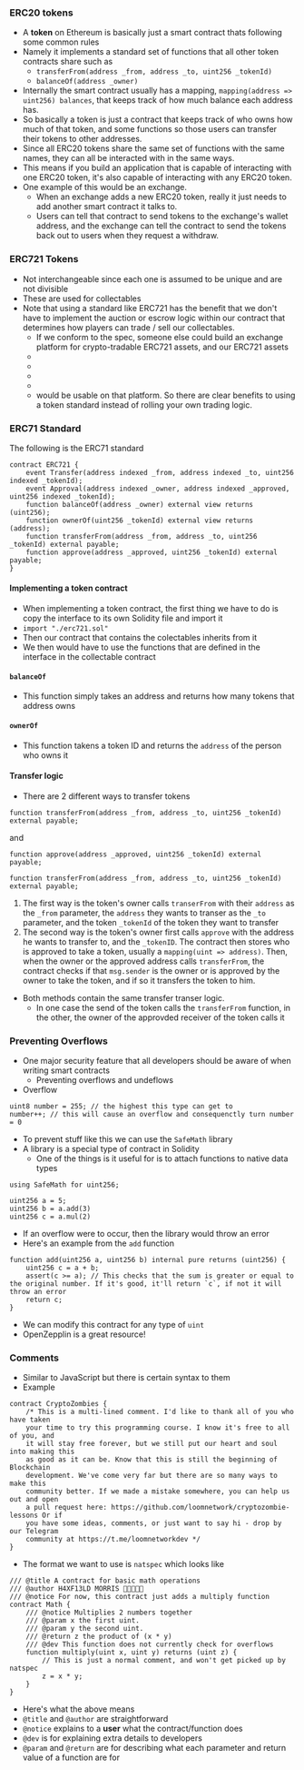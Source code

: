 ### ERC20 tokens
- A **token** on Ethereum is basically just a smart contract thats following some common rules
- Namely it implements a standard set of functions that all other token contracts share such as
	- `transferFrom(address _from, address _to, uint256 _tokenId)`
	- `balanceOf(address _owner)`
- Internally the smart contract usually has a mapping, `mapping(address => uint256) balances`, that keeps track of how much balance each address has.
- So basically a token is just a contract that keeps track of who owns how much of that token, and some functions so those users can transfer their tokens to other addresses.
- Since all ERC20 tokens share the same set of functions with the same names, they can all be interacted with in the same ways.
- This means if you build an application that is capable of interacting with one ERC20 token, it's also capable of interacting with any ERC20 token.
- One example of this would be an exchange. 
	- When an exchange adds a new ERC20 token, really it just needs to add another smart contract it talks to. 
	- Users can tell that contract to send tokens to the exchange's wallet address, and the exchange can tell the contract to send the tokens back out to users when they request a withdraw.

### ERC721 Tokens
- Not interchangeable since each one is assumed to be unique and are not divisible
- These are used for collectables
- Note that using a standard like ERC721 has the benefit that we don't have to implement the auction or escrow logic within our contract that determines how players can trade / sell our collectables. 
	- If we conform to the spec, someone else could build an exchange platform for crypto-tradable ERC721 assets, and our ERC721 assets
	- 
	- 
	- 
	- 
	- would be usable on that platform. So there are clear benefits to using a token standard instead of rolling your own trading logic.


### ERC71 Standard
The following is the ERC71 standard

```solidity
contract ERC721 { 
	event Transfer(address indexed _from, address indexed _to, uint256 indexed _tokenId); 
	event Approval(address indexed _owner, address indexed _approved, uint256 indexed _tokenId); 
	function balanceOf(address _owner) external view returns (uint256);
	function ownerOf(uint256 _tokenId) external view returns (address);
	function transferFrom(address _from, address _to, uint256 _tokenId) external payable;
	function approve(address _approved, uint256 _tokenId) external payable; 
}
```

#### Implementing a token contract
- When implementing a token contract, the first thing we have to do is copy the interface to its own Solidity file and import it
- `import "./erc721.sol"`
- Then our contract that contains the colectables inherits from it
- We then would have to use the functions that are defined in the interface in the collectable contract

#### `balanceOf`
- This function simply takes an address and returns how many tokens that address owns

#### `ownerOf`
- This function takens a token ID and returns the `address` of the person who owns it

#### Transfer logic
- There are 2 different ways to transfer tokens

```solidity
function transferFrom(address _from, address _to, uint256 _tokenId) external payable;
```

and

```soldity
function approve(address _approved, uint256 _tokenId) external payable;

function transferFrom(address _from, address _to, uint256 _tokenId) external payable;
```

1. The first way is the token's owner calls `transerFrom` with their `address` as the `_from` parameter, the `address` they wants to transer as the `_to` parameter, and the token `_tokenId` of the token they want to transfer
2. The second way is the token's owner first calls `approve` with the address he wants to transfer to, and the `_tokenID`. The contract then stores who is approved to take a token, usually a `mapping(uint => address)`. Then, when the owner or the approved address calls `transferFrom`, the contract checks if that `msg.sender` is the owner or is approved by the owner to take the token, and if so it transfers the token to him.

- Both methods contain the same transfer transer logic.
	- In one case the send of the token calls the `transferFrom` function, in the other, the owner of the approvded receiver of the token calls it

### Preventing Overflows
- One major security feature that all developers should be aware of when writing smart contracts
	- Preventing overflows and undeflows
- Overflow

```solidity
uint8 number = 255; // the highest this type can get to
number++; // this will cause an overflow and consequenctly turn number = 0
```

- To prevent stuff like this we can use the `SafeMath` library
- A library is a special type of contract in Solidity
	- One of the things is it useful for is to attach functions to native data types

```solidity
using SafeMath for uint256;

uint256 a = 5;
uint256 b = a.add(3)
uint256 c = a.mul(2)
```

- If an overflow were to occur, then the library would throw an error
- Here's an example from the `add` function

```solidity
function add(uint256 a, uint256 b) internal pure returns (uint256) {
	uint256 c = a + b; 
	assert(c >= a); // This checks that the sum is greater or equal to the original number. If it's good, it'll return `c`, if not it will throw an error
	return c; 
}
```

- We can modify this contract for any type of `uint`
- OpenZepplin is a great resource!


### Comments
- Similar to JavaScript but there is certain syntax to them
- Example
```solidity
contract CryptoZombies { 
	/* This is a multi-lined comment. I'd like to thank all of you who have taken
	your time to try this programming course. I know it's free to all of you, and
	it will stay free forever, but we still put our heart and soul into making this
	as good as it can be. Know that this is still the beginning of Blockchain
	development. We've come very far but there are so many ways to make this
	community better. If we made a mistake somewhere, you can help us out and open
	a pull request here: https://github.com/loomnetwork/cryptozombie-lessons Or if
	you have some ideas, comments, or just want to say hi - drop by our Telegram
	community at https://t.me/loomnetworkdev */ 
}
```

- The format we want to use is `natspec` which looks like
```solidity
/// @title A contract for basic math operations 
/// @author H4XF13LD MORRIS 💯💯😎💯💯 
/// @notice For now, this contract just adds a multiply function 
contract Math { 
	/// @notice Multiplies 2 numbers together 
	/// @param x the first uint. 
	/// @param y the second uint. 
	/// @return z the product of (x * y) 
	/// @dev This function does not currently check for overflows 
	function multiply(uint x, uint y) returns (uint z) { 
		// This is just a normal comment, and won't get picked up by natspec 
		z = x * y; 
	} 
}
```

- Here's what the above means
- `@title` and `@author` are straightforward
- `@notice` explains to a **user** what the contract/function does 
- `@dev` is for explaining extra details to developers
- `@param` and `@return` are for describing what each parameter and return value of a function are for